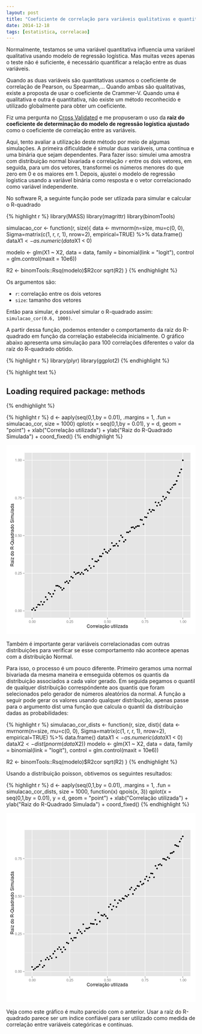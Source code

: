 ```yaml
---
layout: post
title: "Coeficiente de correlação para variáveis qualitativas e quantitativas"
date: 2014-12-18
tags: [estatistica, correlacao]
--- 
```


Normalmente, testamos se uma variável quantitativa influencia uma variável qualitativa usando modelo de regressão logística. Mas muitas vezes apenas o teste não é suficiente, é necessário quantificar a relação entre as duas variáveis. 

Quando as duas variáveis são quantitativas usamos o coeficiente de correlação de Pearson, ou Spearman,... Quando ambas são qualitativas, existe a proposta de usar o coeficiente de Crammer-V. Quando uma é qualitativa e outra é quantitativa, não existe um método reconhecido e utilizado globalmente para obter um coeficiente.

Fiz uma pergunta no [Cross Validated](http://stats.stackexchange.com/questions/129585/is-there-a-correlation-index-for-binary-variable-vs-quantitative-variable/129587#129587) e me propuseram o uso da **raiz do coeficiente de determinação do modelo de regressão logística ajustado** como o coeficiente de correlação entre as variáveis.

Aqui, tento avaliar a utilização deste método por meio de algumas simulações. A primeira dificuldade é simular duas variáveis, uma contínua e uma binária que sejam dependentes. Para fazer isso: simulei uma amostra com distribuição normal bivariada e correlação `r` entre os dois vetores, em seguida, para um dos vetores, transformei os números menores do que zero em 0 e os maiores em 1. Depois, ajustei o modelo de regressão logística usando a variável binária como resposta e o vetor correlacionado como variável independente.

No software R, a seguinte função pode ser utlizada para simular e calcular o R-quadrado


{% highlight r %}
library(MASS)
library(magrittr)
library(binomTools)

simulacao_cor <- function(r, size){
  data <- mvrnorm(n=size, mu=c(0, 0), Sigma=matrix(c(1, r, r, 1), nrow=2), 
                  empirical=TRUE) %>% 
    data.frame() 
  data$X1 <- as.numeric(data$X1 < 0)
  
  modelo <- glm(X1 ~ X2, data = data, family = binomial(link = "logit"), 
                control = glm.control(maxit = 10e6))

  R2 <- binomTools::Rsq(modelo)$R2cor
  sqrt(R2)
}
{% endhighlight %}

Os argumentos são:

- `r`: correlação entre os dois vetores
- `size`: tamanho dos vetores

Então para simular, é possível simular o R-quadrado assim: `simulacao_cor(0.6, 1000)`.

A partir dessa função, podemos entender o comportamento da raíz do R-quadrado em função da correlação estabelecida inicialmente.
O gráfico abaixo apresenta uma simulação para 100 correlações diferentes o valor da raíz do R-quadrado obtido.


{% highlight r %}
library(plyr)
library(ggplot2)
{% endhighlight %}



{% highlight text %}
## Loading required package: methods
{% endhighlight %}



{% highlight r %}
d <- aaply(seq(0,1,by = 0.01), .margins = 1, .fun = simulacao_cor, size = 1000)
qplot(x = seq(0,1,by = 0.01), y = d, geom = "point") + 
  xlab("Correlação utilizada") + ylab("Raiz do R-Quadrado Simulada") +
  coord_fixed()
{% endhighlight %}

![plot of chunk unnamed-chunk-2](figure/source/2014-12-18-coeficiente-correlacao-continua-categorica/unnamed-chunk-2-1.png) 

Também é importante gerar variáveis correlacionadas com outras distribuições para verificar se esse comportamento não acontece apenas com a distribuição Normal.

Para isso, o processo é um pouco diferente. Primeiro geramos uma normal bivariada da mesma maneira e emseguida obtemos os quantis da distribuição associados a cada valor gerado. Em seguida pegamos o quantil de qualquer distribuição correspóndente aos quantis que foram selecionados pelo gerador de números aleatórios da normal. A função a seguir pode gerar os valores usando qualquer distribuição, apenas passe para o argumento dist uma função que calcula o quantil da distribuição dadas as probabilidades:



{% highlight r %}
simulacao_cor_dists <- function(r, size, dist){
  data <- mvrnorm(n=size, mu=c(0, 0), Sigma=matrix(c(1, r, r, 1), nrow=2), 
                  empirical=TRUE) %>% 
    data.frame() 
  data$X1 <- as.numeric(data$X1 < 0)
  data$X2 <- dist(pnorm(data$X2))
  modelo <- glm(X1 ~ X2, data = data, family = binomial(link = "logit"), 
                control = glm.control(maxit = 10e6))

  R2 <- binomTools::Rsq(modelo)$R2cor
  sqrt(R2)
}
{% endhighlight %}

Usando a distribuição poisson, obtivemos os seguintes resultados:


{% highlight r %}
d <- aaply(seq(0,1,by = 0.01), .margins = 1, .fun = simulacao_cor_dists, 
           size = 1000, 
           function(x) qpois(x, 3))
qplot(x = seq(0,1,by = 0.01), y = d, geom = "point") + 
  xlab("Correlação utilizada") + ylab("Raiz do R-Quadrado Simulada") +
  coord_fixed()
{% endhighlight %}

![plot of chunk grafico2](figure/source/2014-12-18-coeficiente-correlacao-continua-categorica/grafico2-1.png) 

Veja como este gráfico é muito parecido com o anterior. Usar a raíz do R-quadrado parece ser um índice confiável para ser utilizado como medida de correlação entre variáveis categóricas e contínuas.






